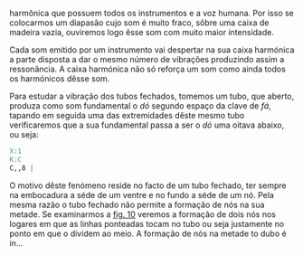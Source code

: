harmônica que possuem todos os instrumentos e
a voz humana. Por isso se colocarmos um
diapasão cujo som é muito fraco, sôbre uma caixa de
madeira vazia, ouviremos logo êsse som com muito
maior intensidade.

Cada som emitido por um instrumento vai
despertar na sua caixa harmónica a parte disposta a
dar o mesmo número de vibrações produzindo
assim a ressonância. A caixa harmónica não só 
reforça um som como ainda todos os harmónicos
dêsse som.

Para estudar a vibração dos tubos fechados, 
tomemos um tubo, que aberto, produza como som
fundamental o *dó* segundo espaço da clave de *fá*,
tapando em seguida uma das extremidades dêste 
mesmo tubo verificaremos que a sua fundamental
passa a ser o *dó* uma oitava abaixo, ou seja:

```{.abc }
X:1
K:C
C,,8 |
```
O motivo dêste fenómeno reside no facto de um
tubo fechado, ter sempre na embocadura a séde de
um ventre e no fundo a séde de um nó. Pela
mesma razão o tubo fechado não permite a formação
de nós na sua metade. Se examinarmos a
[fig. 10](#fig10) veremos a formação de dois nós nos
logares em que as linhas ponteadas tocam no tubo ou
seja justamente no ponto em que o dividem ao 
meio. A formação de nós na metade to dubo é in...

